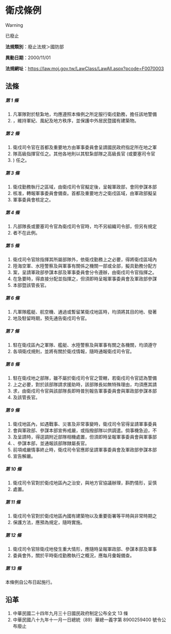 # 衛戍條例


> [!WARNING]
> 已廢止


**法規類別**：廢止法規＞國防部

**異動日期**：2000/11/01  

**法規網址**：https://law.moj.gov.tw/LawClass/LawAll.aspx?pcode=F0070003



## 法條
##### 第 1 條
1. 凡軍隊對於駐紮地，均應遵照本條例之所定服行衛戍勤務，擔任該地警備
1. ，維持軍紀、風紀及地方秩序，並保護中外居民暨國有建築物。

##### 第 2 條
1. 衛戍司令官在首都及重要地方由軍事委員會呈請國民政府指定所在地之軍
1. 隊高級指揮官任之。其他各地則以其駐紮部隊之高級長官 (或要塞司令官
1. ) 任之。

##### 第 3 條
1. 衛戍勤務執行之區域，由衛戍司令官擬定後，呈報軍政部，會同參謀本部
1. 核准，轉報軍事委員會備查。首都及重要地方之衛戍區域，由軍政部擬呈
1. 軍事委員會核定之。

##### 第 4 條
1. 凡部隊長或要塞司令官為衛戍司令官時，均不另組織司令部，但另有規定
1. 者不在此例。

##### 第 5 條
1. 衛戍司令官除指揮其所屬部隊外，依衛戍勤務上之必要，得將衛戍區域內
1. 陸海空軍、水陸警察及與軍事有關係之機關一部或全部，擬具勤務分配方
1. 案，呈請軍政部參謀本部及軍事委員會分令遵辦，由衛戍司令官指揮之。
1. 在急要時，得直接分配並指揮之，但須即時呈報軍事委員會及軍政部參謀
1. 本部暨該管長官。

##### 第 6 條
1. 凡軍隊艦艇、航空機、通過或暫留某衛戍地區時，均須將其目的地、發著
1. 地及駐留時期，預先通告衛戍司令官。

##### 第 7 條
1. 駐在衛戍區內之軍隊、艦艇、水陸警察及與軍事有關之各機關，均須遵守
1. 各項衛戍規則，並將有關於衛戍情報，隨時通報衛戍司令官。

##### 第 8 條
1. 駐在衛戍地之部隊，雖不屬於衛戍司令官之管轄，若衛戍司令官認為警備
1. 上之必要，對於該部隊請求援助時，該部隊長如無特殊理由，均須應其請
1. 求，由衛戍司令官與該部隊長即時普別報告軍事委員會與軍政部參謀本部
1. 及該管長官。

##### 第 9 條
1. 衛戍地區內，如遇戰事、災害及非常事變時，衛戍司令官得呈請軍事委員
1. 會與軍政部、參謀本部宣佈戒嚴，或指撥部隊以供調遣。倘事機急迫，不
1. 及呈請時，得逕調附近部隊相機處置，但須即時呈報軍事委員會與軍事部
1. 、參謀本部，並通報該部隊隸屬長官。
1. 前項戒嚴情事終止時，衛戍司令官應即呈請軍事委員會及軍政部參謀本部
1. 宣告解嚴。

##### 第 10 條
1. 衛戍司令官對於衛戍地區內之治安，與地方官協議辦理，斟酌情形，妥慎
1. 處置。

##### 第 11 條
1. 衛戍司令官對於衛戍地區內國有建築物以及重要衙署等平時與非常時期之
1. 保護方法，應預為規定，隨時實施。

##### 第 12 條
1. 衛戍司令官除衛戍地發生重大情形，應隨時呈報軍政部、參謀本部及軍事
1. 委員會外，關於平時衛戍勤務執行之概況，應每月彙報備查。

##### 第 13 條
本條例自公布日起施行。

## 沿革
1. 中華民國二十四年九月三十日國民政府制定公布全文 13 條
1. 中華民國八十九年十一月一日總統（89）華總一義字第 8900259400 號令公布廢止
